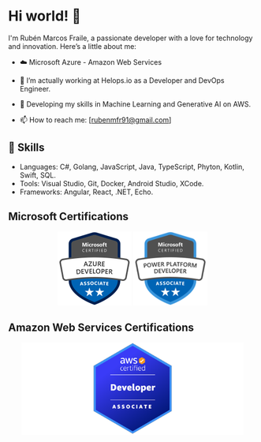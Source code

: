 # Hi world! 👋

I'm Rubén Marcos Fraile, a passionate developer with a love for technology and innovation. 
Here’s a little about me:

- ☁️ Microsoft Azure - Amazon Web Services
- 🔭 I’m actually working at Helops.io as a Developer and DevOps Engineer.
- 🤖 Developing my skills in Machine Learning and Generative AI on AWS.
  
- 📫 How to reach me: [rubenmfr91@gmail.com]

## 🚀 Skills

- Languages: C#, Golang, JavaScript, Java, TypeScript, Phyton, Kotlin, Swift, SQL.
- Tools: Visual Studio, Git, Docker, Android Studio, XCode.
- Frameworks: Angular, React, .NET, Echo.

## Microsoft Certifications

<p align="center">
  <img src="https://github.com/rubenmfr91/rubenmfr91/blob/main/az204.png" alt="Microsoft AZ-204" width="150"/>
  <img src="https://github.com/rubenmfr91/rubenmfr91/blob/main/pl400-removebg-preview.png" alt="Microsoft PL-400" width="150"/>
</p>

## Amazon Web Services Certifications

<p align="center">
 <img src="https://github.com/rubenmfr91/rubenmfr91/blob/main/dva.png" alt="Amazon Web Services DVA-C01" width="450"/>
</p>
